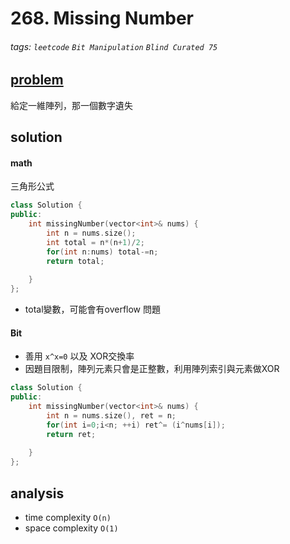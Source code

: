 # 268. Missing Number

###### tags: `leetcode` `Bit Manipulation` `Blind Curated 75`

## [problem](https://leetcode.com/problems/missing-number/)

給定一維陣列，那一個數字遺失

## solution

#### math
三角形公式

```c++
class Solution {
public:
    int missingNumber(vector<int>& nums) {
        int n = nums.size();
        int total = n*(n+1)/2;
        for(int n:nums) total-=n;
        return total;
        
    }
};
```
- total變數，可能會有overflow 問題

#### Bit
- 善用 `x^x=0` 以及 XOR交換率
- 因題目限制，陣列元素只會是正整數，利用陣列索引與元素做XOR

```c++
class Solution {
public:
    int missingNumber(vector<int>& nums) {
        int n = nums.size(), ret = n;
        for(int i=0;i<n; ++i) ret^= (i^nums[i]);
        return ret;
        
    }
};
```

## analysis
- time complexity `O(n)`
- space complexity `O(1)`
